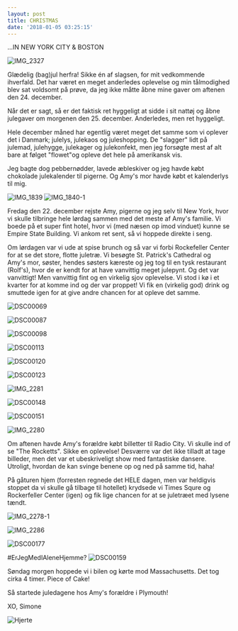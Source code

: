 ```yaml
---
layout: post
title: CHRISTMAS
date: '2018-01-05 03:25:15'
---
```


...IN NEW YORK CITY & BOSTON 

![IMG_2327](/simonejakobsen.dk/images/2018/01/IMG_2327.JPG)

Glædelig (bag)jul herfra!
Sikke én af slagsen, for mit vedkommende ihverfald. Det har været en meget anderledes oplevelse og min tålmodighed blev sat voldsomt på prøve, da jeg ikke måtte åbne mine gaver om aftenen den 24. december. 

Når det er sagt, så er det faktisk ret hyggeligt at sidde i sit nattøj og åbne julegaver om morgenen den 25. december. Anderledes, men ret hyggeligt. 

Hele december måned har egentlig været meget det samme som vi oplever det i Danmark; julelys, julekaos og juleshopping. De "slagger" lidt på julemad, julehygge, julekager og julekonfekt, men jeg forsøgte mest af alt bare at følget "flowet"og opleve det hele på amerikansk vis. 

Jeg bagte dog pebbernødder, lavede æbleskiver og jeg havde købt chokolade julekalender til pigerne. Og Amy's mor havde købt et kalenderlys til mig. 

![IMG_1839](/simonejakobsen.dk/images/2018/01/IMG_1839.JPG) 
![IMG_1840-1](/simonejakobsen.dk/images/2018/01/IMG_1840-1.JPG)

Fredag den 22. december rejste Amy, pigerne og jeg selv til New York, hvor vi skulle tilbringe hele lørdag sammen med det meste af Amy's familie. 
Vi boede på et super fint hotel, hvor vi (med næsen op imod vinduet) kunne se 
Empire State Building. Vi ankom ret sent, så vi hoppede direkte i seng. 

Om lørdagen var vi ude at spise brunch og så var vi forbi Rockefeller Center for at se det store, flotte juletræ. Vi besøgte St. Patrick's Cathedral og Amy's mor, søster, hendes søsters kæreste og jeg tog til en tysk restaurant (Rolf's), hvor de er kendt for at have vanvittig meget julepynt. Og det var vanvittigt!
Men vanvittig fint og en virkelig sjov oplevelse. Vi stod i kø i et kvarter for at komme ind og der var proppet! Vi fik en (virkelig god) drink og smuttede igen for at give andre chancen for at opleve det samme. 



![DSC00069](/simonejakobsen.dk/images/2018/01/DSC00069.JPG)

![DSC00087](/simonejakobsen.dk/images/2018/01/DSC00087.JPG)

![DSC00098](/simonejakobsen.dk/images/2018/01/DSC00098.JPG)

![DSC00113](/simonejakobsen.dk/images/2018/01/DSC00113.JPG)

![DSC00120](/simonejakobsen.dk/images/2018/01/DSC00120.JPG)

![DSC00123](/simonejakobsen.dk/images/2018/01/DSC00123.JPG)

![IMG_2281](/simonejakobsen.dk/images/2018/01/IMG_2281.JPG)

![DSC00148](/simonejakobsen.dk/images/2018/01/DSC00148.JPG)

![DSC00151](/simonejakobsen.dk/images/2018/01/DSC00151.JPG)

![IMG_2280](/simonejakobsen.dk/images/2018/01/IMG_2280.JPG)

Om aftenen havde Amy's forældre købt billetter til Radio City. Vi skulle ind of se "The Rocketts". Sikke en oplevelse! Desværre var det ikke tilladt at tage billeder, men det var et ubeskriveligt show med fantastiske dansere. 
Utroligt, hvordan de kan svinge benene op og ned på samme tid, haha!

På gåturen hjem (forresten regnede det HELE dagen, men var heldigvis stoppet da vi skulle gå tilbage til hotellet) krydsede vi Times Squre og Rockerfeller Center (igen) og fik lige chancen for at se juletræet med lysene tændt. 


![IMG_2278-1](/simonejakobsen.dk/images/2018/01/IMG_2278-1.JPG)

![IMG_2286](/simonejakobsen.dk/images/2018/01/IMG_2286.JPG)

![DSC00177](/simonejakobsen.dk/images/2018/01/DSC00177.JPG)

#ErJegMedIAleneHjemme?
![DSC00159](/simonejakobsen.dk/images/2018/01/DSC00159.JPG)

Søndag morgen hoppede vi i bilen og kørte mod Massachusetts. Det tog cirka 4 timer. Piece of Cake! 

Så startede juledagene hos Amy's forældre i Plymouth!

XO, Simone

![Hjerte](/simonejakobsen.dk/images/2018/01/Hjerte.jpg)



